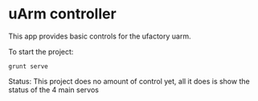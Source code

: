 uArm controller
===============
This app provides basic controls for the ufactory uarm.

To start the project:

`grunt serve`

Status: This project does no amount of control yet, all it does is show the status of the 4 main servos